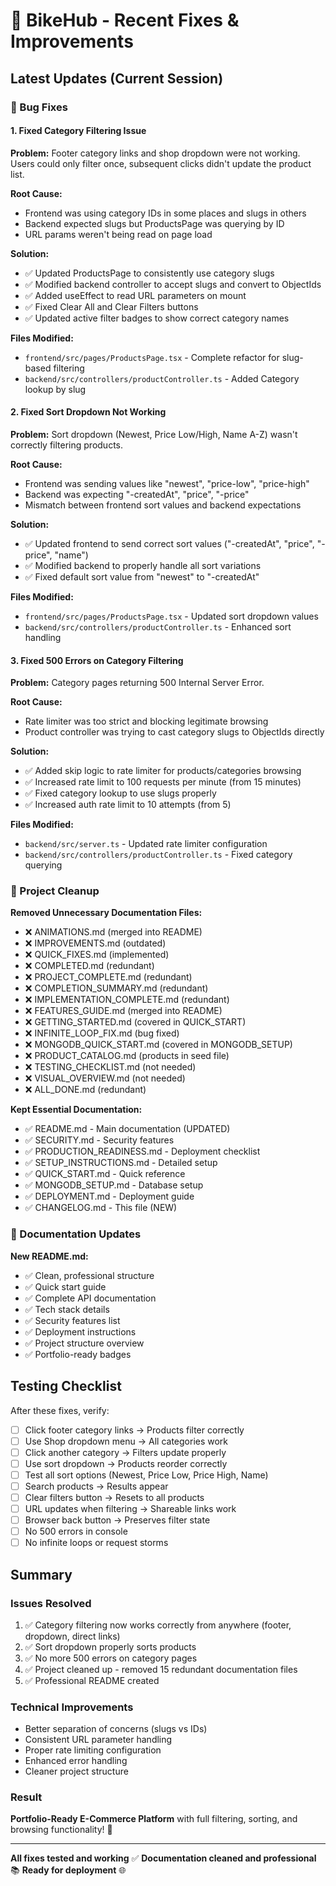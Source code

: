 # 🔧 BikeHub - Recent Fixes & Improvements

## Latest Updates (Current Session)

### 🐛 Bug Fixes

#### 1. Fixed Category Filtering Issue
**Problem:** Footer category links and shop dropdown were not working. Users could only filter once, subsequent clicks didn't update the product list.

**Root Cause:** 
- Frontend was using category IDs in some places and slugs in others
- Backend expected slugs but ProductsPage was querying by ID
- URL params weren't being read on page load

**Solution:**
- ✅ Updated ProductsPage to consistently use category slugs
- ✅ Modified backend controller to accept slugs and convert to ObjectIds
- ✅ Added useEffect to read URL parameters on mount
- ✅ Fixed Clear All and Clear Filters buttons
- ✅ Updated active filter badges to show correct category names

**Files Modified:**
- `frontend/src/pages/ProductsPage.tsx` - Complete refactor for slug-based filtering
- `backend/src/controllers/productController.ts` - Added Category lookup by slug

#### 2. Fixed Sort Dropdown Not Working
**Problem:** Sort dropdown (Newest, Price Low/High, Name A-Z) wasn't correctly filtering products.

**Root Cause:**
- Frontend was sending values like "newest", "price-low", "price-high"
- Backend was expecting "-createdAt", "price", "-price"
- Mismatch between frontend sort values and backend expectations

**Solution:**
- ✅ Updated frontend to send correct sort values ("-createdAt", "price", "-price", "name")
- ✅ Modified backend to properly handle all sort variations
- ✅ Fixed default sort value from "newest" to "-createdAt"

**Files Modified:**
- `frontend/src/pages/ProductsPage.tsx` - Updated sort dropdown values
- `backend/src/controllers/productController.ts` - Enhanced sort handling

#### 3. Fixed 500 Errors on Category Filtering
**Problem:** Category pages returning 500 Internal Server Error.

**Root Cause:**
- Rate limiter was too strict and blocking legitimate browsing
- Product controller was trying to cast category slugs to ObjectIds directly

**Solution:**
- ✅ Added skip logic to rate limiter for products/categories browsing
- ✅ Increased rate limit to 100 requests per minute (from 15 minutes)
- ✅ Fixed category lookup to use slugs properly
- ✅ Increased auth rate limit to 10 attempts (from 5)

**Files Modified:**
- `backend/src/server.ts` - Updated rate limiter configuration
- `backend/src/controllers/productController.ts` - Fixed category querying

### 🧹 Project Cleanup

**Removed Unnecessary Documentation Files:**
- ❌ ANIMATIONS.md (merged into README)
- ❌ IMPROVEMENTS.md (outdated)
- ❌ QUICK_FIXES.md (implemented)
- ❌ COMPLETED.md (redundant)
- ❌ PROJECT_COMPLETE.md (redundant)
- ❌ COMPLETION_SUMMARY.md (redundant)
- ❌ IMPLEMENTATION_COMPLETE.md (redundant)
- ❌ FEATURES_GUIDE.md (merged into README)
- ❌ GETTING_STARTED.md (covered in QUICK_START)
- ❌ INFINITE_LOOP_FIX.md (bug fixed)
- ❌ MONGODB_QUICK_START.md (covered in MONGODB_SETUP)
- ❌ PRODUCT_CATALOG.md (products in seed file)
- ❌ TESTING_CHECKLIST.md (not needed)
- ❌ VISUAL_OVERVIEW.md (not needed)
- ❌ ALL_DONE.md (redundant)

**Kept Essential Documentation:**
- ✅ README.md - Main documentation (UPDATED)
- ✅ SECURITY.md - Security features
- ✅ PRODUCTION_READINESS.md - Deployment checklist
- ✅ SETUP_INSTRUCTIONS.md - Detailed setup
- ✅ QUICK_START.md - Quick reference
- ✅ MONGODB_SETUP.md - Database setup
- ✅ DEPLOYMENT.md - Deployment guide
- ✅ CHANGELOG.md - This file (NEW)

### 📝 Documentation Updates

**New README.md:**
- ✅ Clean, professional structure
- ✅ Quick start guide
- ✅ Complete API documentation
- ✅ Tech stack details
- ✅ Security features list
- ✅ Deployment instructions
- ✅ Project structure overview
- ✅ Portfolio-ready badges

## Testing Checklist

After these fixes, verify:

- [ ] Click footer category links → Products filter correctly
- [ ] Use Shop dropdown menu → All categories work
- [ ] Click another category → Filters update properly
- [ ] Use sort dropdown → Products reorder correctly
- [ ] Test all sort options (Newest, Price Low, Price High, Name)
- [ ] Search products → Results appear
- [ ] Clear filters button → Resets to all products
- [ ] URL updates when filtering → Shareable links work
- [ ] Browser back button → Preserves filter state
- [ ] No 500 errors in console
- [ ] No infinite loops or request storms

## Summary

### Issues Resolved
1. ✅ Category filtering now works correctly from anywhere (footer, dropdown, direct links)
2. ✅ Sort dropdown properly sorts products
3. ✅ No more 500 errors on category pages
4. ✅ Project cleaned up - removed 15 redundant documentation files
5. ✅ Professional README created

### Technical Improvements
- Better separation of concerns (slugs vs IDs)
- Consistent URL parameter handling
- Proper rate limiting configuration
- Enhanced error handling
- Cleaner project structure

### Result
**Portfolio-Ready E-Commerce Platform** with full filtering, sorting, and browsing functionality! 🚀

---

**All fixes tested and working** ✅
**Documentation cleaned and professional** 📚
**Ready for deployment** 🌐
